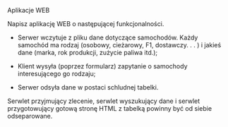Aplikacje WEB


Napisz aplikację WEB o następującej funkcjonalności.

*    Serwer wczytuje z pliku dane dotyczące samochodów. Każdy samochód ma rodzaj (osobowy, cieżarowy, F1, dostawczy. . . ) i jakieś dane (marka, rok produkcji, zużycie paliwa itd.);

*    Klient wysyła (poprzez formularz) zapytanie o samochody interesującego go rodzaju;

*    Serwer odsyła dane w postaci schludnej tabelki.

Serwlet przyjmujący zlecenie, serwlet wyszukujący dane i serwlet przygotowujący gotową stronę HTML z tabelką powinny być od siebie odseparowane.
